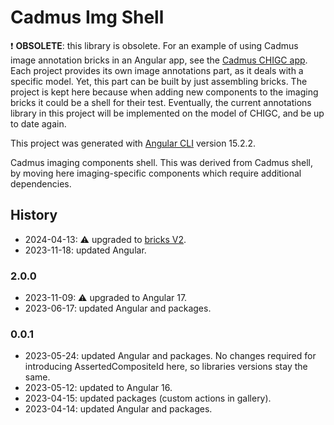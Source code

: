 # Cadmus Img Shell

❗ **OBSOLETE**: this library is obsolete. For an example of using Cadmus image annotation bricks in an Angular app, see the [Cadmus CHIGC app](https://github.com/vedph/cadmus-chgc-app). Each project provides its own image annotations part, as it deals with a specific model. Yet, this part can be built by just assembling bricks. The project is kept here because when adding new components to the imaging bricks it could be a shell for their test. Eventually, the current annotations library in this project will be implemented on the model of CHIGC, and be up to date again.

This project was generated with [Angular CLI](https://github.com/angular/angular-cli) version 15.2.2.

Cadmus imaging components shell. This was derived from Cadmus shell, by moving here imaging-specific components which require additional dependencies.

## History

- 2024-04-13: ⚠️ upgraded to [bricks V2](https://github.com/vedph/cadmus-bricks-shell-v2).
- 2023-11-18: updated Angular.

### 2.0.0

- 2023-11-09: ⚠️ upgraded to Angular 17.
- 2023-06-17: updated Angular and packages.

### 0.0.1

- 2023-05-24: updated Angular and packages. No changes required for introducing AssertedCompositeId here, so libraries versions stay the same.
- 2023-05-12: updated to Angular 16.
- 2023-04-15: updated packages (custom actions in gallery).
- 2023-04-14: updated Angular and packages.

